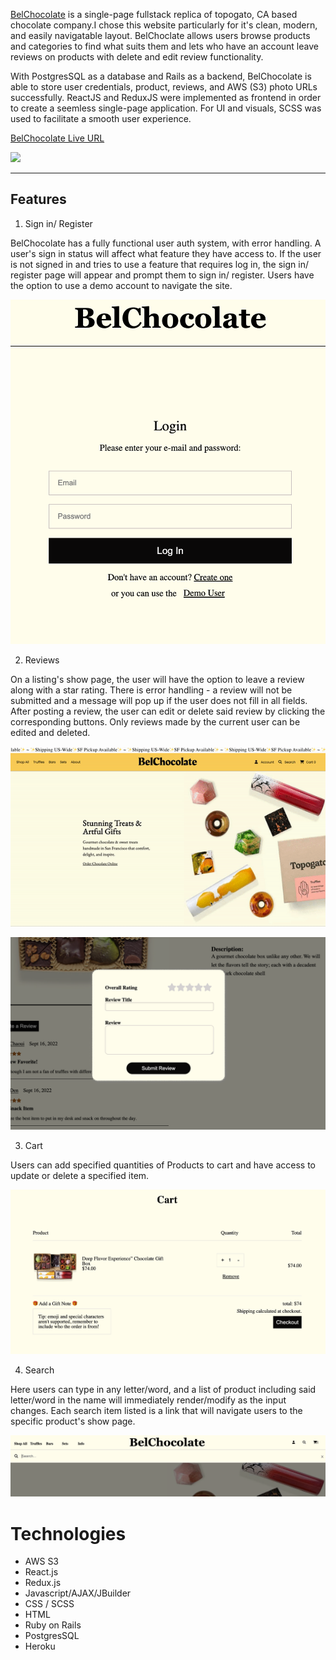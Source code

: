 [BelChocolate](https://bel-chocolate.herokuapp.com/#/) is a single-page fullstack replica of topogato, CA based chocolate company.I chose this website particularly for it's clean, modern, and easily navigatable layout. BelChoclate allows users browse products and categories to find what suits them and lets who have an account leave reviews on products with delete and edit review functionality.

With PostgresSQL as a database and Rails as a backend, BelChocolate is able to store user credentials, product, reviews, and AWS (S3) photo URLs successfully. ReactJS and ReduxJS were implemented as frontend in order to create a seemless single-page application. For UI and visuals, SCSS was used to facilitate a smooth user experience.

[BelChocolate Live URL](https://bel-chocolate.herokuapp.com/#/)

![](https://github.com/zoumus/Bel-Chocolate/blob/main/frontend/src/assets/gifImages/ezgif.com-gif-maker%20(4).gif)

---

## Features

1. Sign in/ Register

BelChocolate has a fully functional user auth system, with error handling. A user's sign in status will affect what feature they have access to. If the user is not signed in and tries to use a feature that requires log in, the sign in/ register page will appear and prompt them to sign in/ register. Users have the option to use a demo account to navigate the site.

![](https://github.com/zoumus/Bel-Chocolate/blob/main/app/assets/images/Screen%20Shot%202022-09-17%20at%2012.30.51%20PM.png)

2. Reviews

On a listing's show page, the user will have the option to leave a review along with a star rating. There is error handling - a review will not be submitted and a message will pop up if the user does not fill in all fields. After posting a review, the user can edit or delete said review by clicking the corresponding buttons. Only reviews made by the current user can be edited and deleted.

![](https://github.com/zoumus/Bel-Chocolate/blob/main/frontend/src/assets/gifImages/ezgif.com-gif-maker%20(2).gif)

![](https://github.com/zoumus/Bel-Chocolate/blob/main/app/assets/images/Screen%20Shot%202022-09-17%20at%2012.34.17%20PM.png)

3. Cart

Users can add specified quantities of Products to cart and have access to update or delete a specified item.

![](https://github.com/zoumus/Bel-Chocolate/blob/main/app/assets/images/Screen%20Shot%202022-09-17%20at%2012.31.32%20PM.png)

4. Search

Here users can type in any letter/word, and a list of product including said letter/word in the name will immediately render/modify as the input changes. Each search item listed is a link that will navigate users to the specific product's show page.

![](https://github.com/zoumus/Bel-Chocolate/blob/main/app/assets/images/Screen%20Shot%202022-09-17%20at%2012.28.30%20PM.png)

# Technologies

* AWS S3
* React.js
* Redux.js
* Javascript/AJAX/JBuilder
* CSS / SCSS
* HTML
* Ruby on Rails
* PostgresSQL
* Heroku

